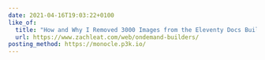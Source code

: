 ```yaml
---
date: 2021-04-16T19:03:22+0100
like_of:
  title: "How and Why I Removed 3000 Images from the Eleventy Docs Build"
  url: https://www.zachleat.com/web/ondemand-builders/
posting_method: https://monocle.p3k.io/
---
```

